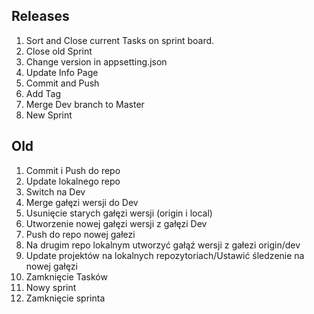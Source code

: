 ﻿## Releases

1.  Sort  and Close current Tasks on sprint board.
2. Close old Sprint
3. Change version in appsetting.json
4. Update Info Page
5. Commit and Push
6. Add Tag
7. Merge Dev branch to Master
8. New Sprint


## Old

1. Commit i Push do repo
2. Update lokalnego repo
3. Switch na Dev
4. Merge gałęzi wersji do Dev
5. Usunięcie starych gałęzi wersji (origin i local)
6. Utworzenie nowej gałęzi wersji z gałęzi Dev
7. Push do repo nowej gałezi
8. Na drugim repo lokalnym utworzyć gałąź wersji z gałezi origin/dev
9. Update projektów na lokalnych repozytoriach/Ustawić śledzenie na nowej gałęzi
10. Zamknięcie Tasków
11. Nowy sprint
12. Zamknięcie sprinta

